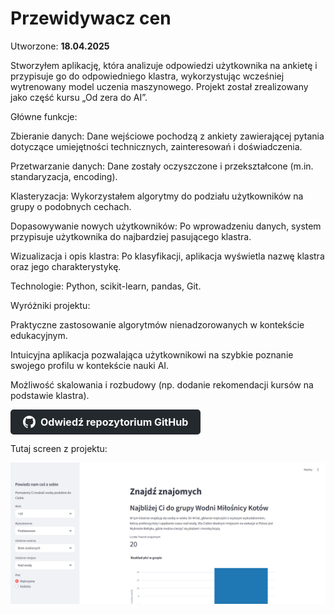 # Przewidywacz cen

Utworzone: **18.04.2025**

Stworzyłem aplikację, która analizuje odpowiedzi użytkownika na ankietę i przypisuje go do odpowiedniego klastra, wykorzystując wcześniej wytrenowany model uczenia maszynowego. Projekt został zrealizowany jako część kursu „Od zera do AI”.

Główne funkcje:

Zbieranie danych: Dane wejściowe pochodzą z ankiety zawierającej pytania dotyczące umiejętności technicznych, zainteresowań i doświadczenia.

Przetwarzanie danych: Dane zostały oczyszczone i przekształcone (m.in. standaryzacja, encoding).

Klasteryzacja: Wykorzystałem algorytmy do podziału użytkowników na grupy o podobnych cechach.

Dopasowywanie nowych użytkowników: Po wprowadzeniu danych, system przypisuje użytkownika do najbardziej pasującego klastra.

Wizualizacja i opis klastra: Po klasyfikacji, aplikacja wyświetla nazwę klastra oraz jego charakterystykę.

Technologie:
Python, scikit-learn, pandas, Git.

Wyróżniki projektu:

Praktyczne zastosowanie algorytmów nienadzorowanych w kontekście edukacyjnym.

Intuicyjna aplikacja pozwalająca użytkownikowi na szybkie poznanie swojego profilu w kontekście nauki AI.

Możliwość skalowania i rozbudowy (np. dodanie rekomendacji kursów na podstawie klastra).



<a href="https://github.com/Himap-3478/Find_friends" target="_blank" style="
  display: inline-flex;
  align-items: center;
  padding: 10px 20px;
  font-size: 16px;
  color: white;
  background-color: #24292e;
  border-radius: 5px;
  text-decoration: none;
  font-weight: bold;
">
  <svg height="20" width="20" viewBox="0 0 16 16" fill="white" style="margin-right: 8px;" xmlns="http://www.w3.org/2000/svg">
    <path d="M8 0C3.58 0 0 3.58 0 8c0 3.54 2.29 6.54 5.47 7.59.4.07.55-.17.55-.38 0-.19-.01-.82-.01-1.49-2.01.37-2.53-.49-2.69-.94-.09-.23-.48-.94-.82-1.13-.28-.15-.68-.52-.01-.53.63-.01 1.08.58 1.23.82.72 1.21 1.87.87 2.33.66.07-.52.28-.87.51-1.07-1.78-.2-3.64-.89-3.64-3.95 0-.87.31-1.59.82-2.15-.08-.2-.36-1.02.08-2.12 0 0 .67-.21 2.2.82.64-.18 1.32-.27 2-.27s1.36.09 2 .27c1.53-1.04 2.2-.82 2.2-.82.44 1.1.16 1.92.08 2.12.51.56.82 1.28.82 2.15 0 3.07-1.87 3.75-3.65 3.95.29.25.54.73.54 1.48 0 1.07-.01 1.93-.01 2.19 0 .21.15.46.55.38A8.013 8.013 0 0 0 16 8c0-4.42-3.58-8-8-8z"/>
  </svg>
  Odwiedź repozytorium GitHub
</a>


Tutaj screen z projektu:

![Widok początkowy](image/Find_friends.png)